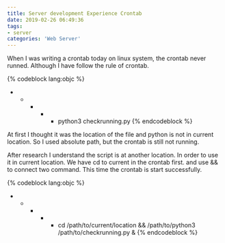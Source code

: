 ```yaml
---
title: Server development Experience Crontab
date: 2019-02-26 06:49:36
tags:
- server
categories: 'Web Server'
---
```


When I was writing a crontab today on linux system, the crontab never runned. Although I have follow the rule of crontab.

{% codeblock lang:objc %}
* * * * * python3 checkrunning.py
{% endcodeblock %}

At first I thought it was the location of the file and python is not in current location. So I used absolute path, but the crontab is still not running.

After research I understand the script is at another location. In order to use it in current location. We have cd to current in the crontab first. and use && to connect two command. This time the crontab is start successfully.

{% codeblock lang:objc %}
* * * * * cd /path/to/current/location && /path/to/python3 /path/to/checkrunning.py &
{% endcodeblock %}
